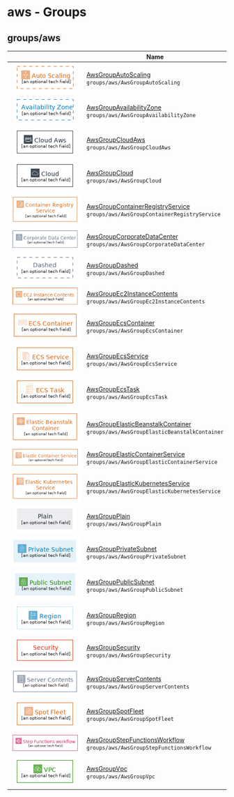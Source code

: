 # aws - Groups
## groups/aws
| | Name |
| :-: | --- |
| ![AwsGroupAutoScaling](AwsGroupAutoScaling.group.png) | [AwsGroupAutoScaling](AwsGroupAutoScaling.md)<br>`groups/aws/AwsGroupAutoScaling` |
| ![AwsGroupAvailabilityZone](AwsGroupAvailabilityZone.group.png) | [AwsGroupAvailabilityZone](AwsGroupAvailabilityZone.md)<br>`groups/aws/AwsGroupAvailabilityZone` |
| ![AwsGroupCloudAws](AwsGroupCloudAws.group.png) | [AwsGroupCloudAws](AwsGroupCloudAws.md)<br>`groups/aws/AwsGroupCloudAws` |
| ![AwsGroupCloud](AwsGroupCloud.group.png) | [AwsGroupCloud](AwsGroupCloud.md)<br>`groups/aws/AwsGroupCloud` |
| ![AwsGroupContainerRegistryService](AwsGroupContainerRegistryService.group.png) | [AwsGroupContainerRegistryService](AwsGroupContainerRegistryService.md)<br>`groups/aws/AwsGroupContainerRegistryService` |
| ![AwsGroupCorporateDataCenter](AwsGroupCorporateDataCenter.group.png) | [AwsGroupCorporateDataCenter](AwsGroupCorporateDataCenter.md)<br>`groups/aws/AwsGroupCorporateDataCenter` |
| ![AwsGroupDashed](AwsGroupDashed.group.png) | [AwsGroupDashed](AwsGroupDashed.md)<br>`groups/aws/AwsGroupDashed` |
| ![AwsGroupEc2InstanceContents](AwsGroupEc2InstanceContents.group.png) | [AwsGroupEc2InstanceContents](AwsGroupEc2InstanceContents.md)<br>`groups/aws/AwsGroupEc2InstanceContents` |
| ![AwsGroupEcsContainer](AwsGroupEcsContainer.group.png) | [AwsGroupEcsContainer](AwsGroupEcsContainer.md)<br>`groups/aws/AwsGroupEcsContainer` |
| ![AwsGroupEcsService](AwsGroupEcsService.group.png) | [AwsGroupEcsService](AwsGroupEcsService.md)<br>`groups/aws/AwsGroupEcsService` |
| ![AwsGroupEcsTask](AwsGroupEcsTask.group.png) | [AwsGroupEcsTask](AwsGroupEcsTask.md)<br>`groups/aws/AwsGroupEcsTask` |
| ![AwsGroupElasticBeanstalkContainer](AwsGroupElasticBeanstalkContainer.group.png) | [AwsGroupElasticBeanstalkContainer](AwsGroupElasticBeanstalkContainer.md)<br>`groups/aws/AwsGroupElasticBeanstalkContainer` |
| ![AwsGroupElasticContainerService](AwsGroupElasticContainerService.group.png) | [AwsGroupElasticContainerService](AwsGroupElasticContainerService.md)<br>`groups/aws/AwsGroupElasticContainerService` |
| ![AwsGroupElasticKubernetesService](AwsGroupElasticKubernetesService.group.png) | [AwsGroupElasticKubernetesService](AwsGroupElasticKubernetesService.md)<br>`groups/aws/AwsGroupElasticKubernetesService` |
| ![AwsGroupPlain](AwsGroupPlain.group.png) | [AwsGroupPlain](AwsGroupPlain.md)<br>`groups/aws/AwsGroupPlain` |
| ![AwsGroupPrivateSubnet](AwsGroupPrivateSubnet.group.png) | [AwsGroupPrivateSubnet](AwsGroupPrivateSubnet.md)<br>`groups/aws/AwsGroupPrivateSubnet` |
| ![AwsGroupPublicSubnet](AwsGroupPublicSubnet.group.png) | [AwsGroupPublicSubnet](AwsGroupPublicSubnet.md)<br>`groups/aws/AwsGroupPublicSubnet` |
| ![AwsGroupRegion](AwsGroupRegion.group.png) | [AwsGroupRegion](AwsGroupRegion.md)<br>`groups/aws/AwsGroupRegion` |
| ![AwsGroupSecurity](AwsGroupSecurity.group.png) | [AwsGroupSecurity](AwsGroupSecurity.md)<br>`groups/aws/AwsGroupSecurity` |
| ![AwsGroupServerContents](AwsGroupServerContents.group.png) | [AwsGroupServerContents](AwsGroupServerContents.md)<br>`groups/aws/AwsGroupServerContents` |
| ![AwsGroupSpotFleet](AwsGroupSpotFleet.group.png) | [AwsGroupSpotFleet](AwsGroupSpotFleet.md)<br>`groups/aws/AwsGroupSpotFleet` |
| ![AwsGroupStepFunctionsWorkflow](AwsGroupStepFunctionsWorkflow.group.png) | [AwsGroupStepFunctionsWorkflow](AwsGroupStepFunctionsWorkflow.md)<br>`groups/aws/AwsGroupStepFunctionsWorkflow` |
| ![AwsGroupVpc](AwsGroupVpc.group.png) | [AwsGroupVpc](AwsGroupVpc.md)<br>`groups/aws/AwsGroupVpc` |
